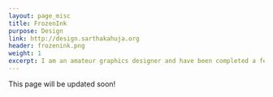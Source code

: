 ```yaml
---
layout: page_misc
title: FrozenInk
purpose: Design
link: http://design.sarthakahuja.org
header: frozenink.png
weight: 1
excerpt: I am an amateur graphics designer and have been completed a few projects over the past three years. I recently uploaded some of work to behance under the name **FrozenInk**. The page is currently under construction but does showcase some of my work. 
---
```

This page will be updated soon!